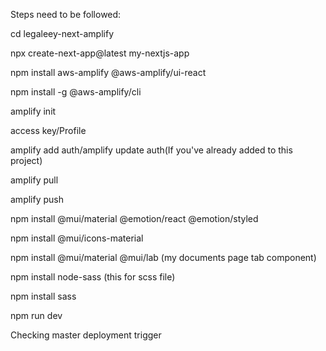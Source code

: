 Steps need to be followed:

cd legaleey-next-amplify
   
npx create-next-app@latest my-nextjs-app
 
npm install aws-amplify @aws-amplify/ui-react

npm install -g @aws-amplify/cli

amplify init

access key/Profile

amplify add auth/amplify update auth(If you've already added to this project)

amplify pull

amplify push

npm install @mui/material @emotion/react @emotion/styled

npm install @mui/icons-material

npm install @mui/material @mui/lab (my documents page tab component)

npm install node-sass (this for scss file)

npm install sass

npm run dev

Checking master deployment trigger